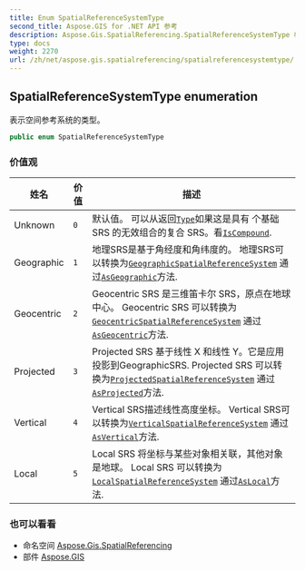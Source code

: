 ```yaml
---
title: Enum SpatialReferenceSystemType
second_title: Aspose.GIS for .NET API 参考
description: Aspose.Gis.SpatialReferencing.SpatialReferenceSystemType 枚举. 表示空间参考系统的类型
type: docs
weight: 2270
url: /zh/net/aspose.gis.spatialreferencing/spatialreferencesystemtype/
---
```

## SpatialReferenceSystemType enumeration

表示空间参考系统的类型。

```csharp
public enum SpatialReferenceSystemType
```

### 价值观

| 姓名 | 价值 | 描述 |
| --- | --- | --- |
| Unknown | `0` | 默认值。 可以从返回[`Type`](../spatialreferencesystem/type/)如果这是具有 个基础 SRS 的无效组合的复合 SRS。看[`IsCompound`](../spatialreferencesystem/iscompound/). |
| Geographic | `1` | 地理SRS是基于角经度和角纬度的。 地理SRS可以转换为[`GeographicSpatialReferenceSystem`](../geographicspatialreferencesystem/) 通过[`AsGeographic`](../spatialreferencesystem/asgeographic/)方法. |
| Geocentric | `2` | Geocentric SRS 是三维笛卡尔 SRS，原点在地球中心。 Geocentric SRS 可以转换为[`GeocentricSpatialReferenceSystem`](../geocentricspatialreferencesystem/) 通过[`AsGeocentric`](../spatialreferencesystem/asgeocentric/)方法. |
| Projected | `3` | Projected SRS 基于线性 X 和线性 Y。它是应用投影到GeographicSRS. Projected SRS 可以转换为[`ProjectedSpatialReferenceSystem`](../projectedspatialreferencesystem/) 通过[`AsProjected`](../spatialreferencesystem/asprojected/)方法. |
| Vertical | `4` | Vertical SRS描述线性高度坐标。 Vertical SRS可以转换为[`VerticalSpatialReferenceSystem`](../verticalspatialreferencesystem/) 通过[`AsVertical`](../spatialreferencesystem/asvertical/)方法. |
| Local | `5` | Local SRS 将坐标与某些对象相关联，其他对象是地球。 Local SRS 可以转换为[`LocalSpatialReferenceSystem`](../localspatialreferencesystem/) 通过[`AsLocal`](../spatialreferencesystem/aslocal/)方法. |

### 也可以看看

* 命名空间 [Aspose.Gis.SpatialReferencing](../../aspose.gis.spatialreferencing/)
* 部件 [Aspose.GIS](../../)


